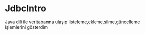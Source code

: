 # JdbcIntro
Java dili ile veritabanına ulaşıp listeleme,ekleme,silme,güncelleme işlemlerini gösterdim.
